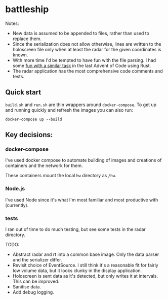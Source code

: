 # battleship

Notes:

 - New data is assumed to be appended to files, rather than used to replace
   them.
 - Since the serialization does not allow otherwise, lines are written to the
   holoscreen file only when at least the radar for the given coordinates is
   known.
 - With more time I'd be tempted to have fun with the file parsing. I had some
   [fun with a similar task][aoc] in the last Advent of Code using Rust.
 - The radar application has the most comprehensive code comments and tests.

## Quick start

`build.sh` and `run.sh` are thin wrappers around `docker-compose`. To get up
and running quickly and refresh the images you can also run:

```shell
docker-compose up --build
```

## Key decisions:

### docker-compose

I've used docker compose to automate building of images and creations of
containers and the network for them.

These containers mount the local `hw` directory as `/hw`.

### Node.js

I've used Node since it's what I'm most familiar and most productive
with (currently).

### tests

I ran out of time to do much testing, but see some tests in the radar directory.

TODO:

 - Abstract radar and rt into a common base image. Only the data parser and the
   serializer differ.
 - Revisit choice of EventSource. I still think it's a reasonable fit for fairly
   low volume data, but it looks clunky in the display application.
 - Holoscreen is sent data as it's detected, but only writes it at intervals.
   This can be improved.
 - Sanitise data.
 - Add debug logging.

[aoc]: https://qubyte.codes/blog/parsing-input-from-stdin-to-structures-in-rust
